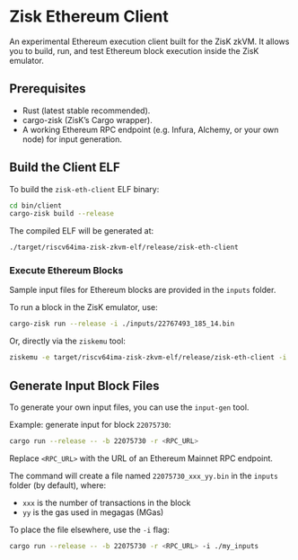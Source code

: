 # Zisk Ethereum Client

An experimental Ethereum execution client built for the ZisK zkVM.
It allows you to build, run, and test Ethereum block execution inside the ZisK emulator.

## Prerequisites
- Rust (latest stable recommended).
- cargo-zisk (ZisK’s Cargo wrapper).
- A working Ethereum RPC endpoint (e.g. Infura, Alchemy, or your own node) for input generation.

## Build the Client ELF

To build the `zisk-eth-client` ELF binary:
```bash
cd bin/client
cargo-zisk build --release
```

The compiled ELF will be generated at:
```bash
./target/riscv64ima-zisk-zkvm-elf/release/zisk-eth-client
```

### Execute Ethereum Blocks

Sample input files for Ethereum blocks are provided in the `inputs` folder.

To run a block in the ZisK emulator, use:
```bash
cargo-zisk run --release -i ./inputs/22767493_185_14.bin
```

Or, directly via the `ziskemu` tool:
```bash
ziskemu -e target/riscv64ima-zisk-zkvm-elf/release/zisk-eth-client -i ./inputs/22767493_185_14.bin
```

## Generate Input Block Files

To generate your own input files, you can use the `input-gen` tool.

Example: generate input for block `22075730`:
```bash
cargo run --release -- -b 22075730 -r <RPC_URL>
```
Replace `<RPC_URL>` with the URL of an Ethereum Mainnet RPC endpoint.

The command will create a file named `22075730_xxx_yy.bin` in the `inputs` folder (by default), where:
- `xxx` is the number of transactions in the block  
- `yy` is the gas used in megagas (MGas)

To place the file elsewhere, use the `-i` flag:
```bash
cargo run --release -- -b 22075730 -r <RPC_URL> -i ./my_inputs
```

